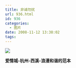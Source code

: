 ```yaml
---
title: 非诚勿扰
url: 936.html
id: 936
categories:
  - 图片
date: 2008-11-12 13:38:02
tags:
---
```


![](http://photo.guolaijie.com/rooufer/attachments/month_0811/y20081112133753.jpg)  

**爱情城-杭州-西溪-浪漫和谐的范本**